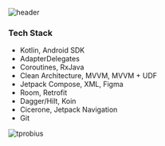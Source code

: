 ![header](https://capsule-render.vercel.app/api?type=Waving&height=300&section=header&text=Hi%20there!&desc=I%27m%20Viktoriya.&fontSize=50&color=0:7b00ff,100:b0007e&fontColor=ffffff)

### Tech Stack
- Kotlin, Android SDK
- AdapterDelegates
- Coroutines, RxJava
- Clean Architecture, MVVM, MVVM + UDF
- Jetpack Compose, XML, Figma
- Room, Retrofit
- Dagger/Hilt, Koin
- Cicerone, Jetpack Navigation
- Git

<p><img src="https://github-readme-stats.vercel.app/api/top-langs/?username=tprobius&&hide_border=false&include_all_commits=false&count_private=false" alt="tprobius" /></p>
